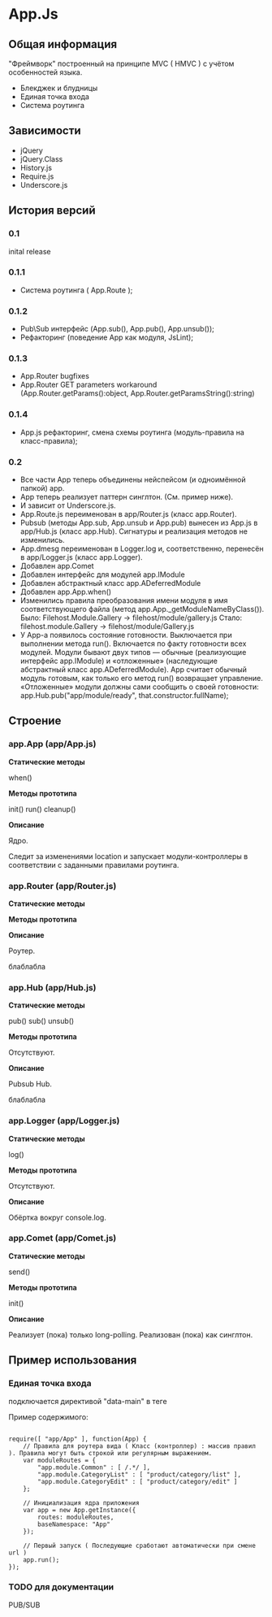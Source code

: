 # App.Js

## Общая информация

"Фреймворк" построенный на принципе MVC ( HMVC ) с учётом особенностей языка.

* Блекджек и блудницы
* Единая точка входа
* Система роутинга

## Зависимости

* jQuery
* jQuery.Class
* History.js
* Require.js
* Underscore.js

## История версий

### 0.1

inital release

### 0.1.1

* Система роутинга ( App.Route );

### 0.1.2

* Pub\Sub интерфейс  (App.sub(), App.pub(), App.unsub());
* Рефакторинг (поведение App как модуля, JsLint);

### 0.1.3

* App.Router bugfixes
* App.Router GET parameters workaround (App.Router.getParams():object, App.Router.getParamsString():string)

### 0.1.4

* App.js рефакторинг, смена схемы роутинга (модуль-правила на класс-правила);

### 0.2

* Все части App теперь объединены нейспейсом (и одноимённой папкой) app.
* App теперь реализует паттерн синглтон. (См. пример ниже).
* И зависит от Underscore.js.
* App.Route.js переименован в app/Router.js (класс app.Router).
* Pubsub (методы App.sub, App.unsub и App.pub) вынесен из App.js в app/Hub.js (класс app.Hub). Сигнатуры и реализация методов не изменились.
* App.dmesg переименован в Logger.log и, соответственно, перенесён в app/Logger.js (класс app.Logger).
* Добавлен app.Comet
* Добавлен интерфейс для модулей app.IModule
* Добавлен абстрактный класс app.ADeferredModule
* Добавлен app.App.when()
* Изменились правила преобразования имени модуля в имя соответствующего файла (метод app.App._getModuleNameByClass()).
  Было: Filehost.Module.Gallery -> filehost/module/gallery.js
  Стало: filehost.module.Gallery -> filehost/module/Gallery.js 
* У App-а появилось состояние готовности. Выключается при выполнении метода run(). Включается по факту готовности всех модулей.
  Модули бывают двух типов — обычные (реализующие интерфейс app.IModule) и «отложенные» (наследующие абстрактный класс app.ADeferredModule). 
  App считает обычный модуль готовым, как только его метод run() возвращает управление.
  «Отложенные» модули должны сами сообщить о своей готовности: app.Hub.pub("app/module/ready", that.constructor.fullName); 


## Строение

### app.App (app/App.js)

**Статические методы**

when()

**Методы прототипа**

init()
run()
cleanup()

**Описание**

Ядро.

Следит за изменениями location и запускает модули-контроллеры в соответствии с заданными правилами роутинга.

### app.Router (app/Router.js)

**Статические методы**

**Методы прототипа**

**Описание**

Роутер.

блаблабла

### app.Hub (app/Hub.js)

**Статические методы**

pub()
sub()
unsub()

**Методы прототипа**

Отсутствуют.

**Описание**

Pubsub Hub.

блаблабла

### app.Logger (app/Logger.js)

**Статические методы**

log()

**Методы прототипа**

Отсутствуют.

**Описание**

Обёртка вокруг console.log.

### app.Comet (app/Comet.js)

**Статические методы**

send()

**Методы прототипа**

init()

**Описание**

Реализует (пока) только long-polling. Реализован (пока) как синглтон.

## Пример использования

### Единая точка входа

подключается директивой "data-main" в тeге <script> используемом для require.js

<pre><code class="js"> <script data-main="/js/main" src="/js/require.js"></script> </code></pre>

Пример содержимого:

<pre><code class="js">
require([ "app/App" ], function(App) {
    // Правила для роутера вида ( Класс (контроллер) : массив правил ). Правила могут быть строкой или регулярным выражением.
    var moduleRoutes = {
        "app.module.Common" : [ /.*/ ],
        "app.module.CategoryList" : [ "product/category/list" ],
        "app.module.CategoryEdit" : [ "product/category/edit" ]
    };

    // Инициализация ядра приложения
    var app = new App.getInstance({
        routes: moduleRoutes,
        baseNamespace: "App"
    });
    
    // Первый запуск ( Последующие сработают автоматически при смене url )
    app.run();
});
</code></pre>

### TODO для документации

PUB/SUB
